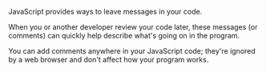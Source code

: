 JavaScript provides ways to leave messages in your code. 

When you or another developer review your code later, these messages (or comments) can quickly help describe what's going on in the program. 

You can add comments anywhere in your JavaScript code; they're ignored by a web browser and don't affect how your program works.